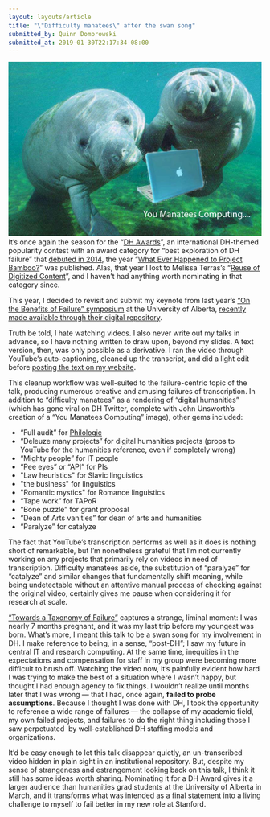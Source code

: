 ```yaml
---
layout: layouts/article
title: "\"Difficulty manatees\" after the swan song"
submitted_by: Quinn Dombrowski
submitted_at: 2019-01-30T22:17:34-08:00
---
```


![](/post-images/youmanateescomputing.jpg)
It’s once again the season for the “[DH Awards](http://dhawards.org/)”, an international DH-themed popularity contest with an award category for “best exploration of DH failure” that [debuted in 2014](http://dhawards.org/dhawards2014/nominations/), the year “[What Ever Happened to Project Bamboo?](https://academic.oup.com/dsh/article-abstract/29/3/326/2938127)” was published. Alas, that year I lost to Melissa Terras’s “[Reuse of Digitized Content](http://melissaterras.blogspot.com/2014/10/reuse-of-digitised-content-4-chasing.html)”, and I haven’t had anything worth nominating in that category since.


This year, I decided to revisit and submit my keynote from last year’s [“On the Benefits of Failure” symposium](https://novel-tm.ca/?p=807) at the University of Alberta, [recently made available through their digital repository](https://era-av.library.ualberta.ca/media_objects/avalon:42992).


Truth be told, I hate watching videos. I also never write out my talks in advance, so I have nothing written to draw upon, beyond my slides. A text version, then, was only possible as a derivative. I ran the video through YouTube’s auto-captioning, cleaned up the transcript, and did a light edit before [posting the text on my website](http://quinndombrowski.com/blog/2019/01/30/towards-taxonomy-failure).


This cleanup workflow was well-suited to the failure-centric topic of the talk, producing numerous creative and amusing failures of transcription. In addition to “difficulty manatees” as a rendering of “digital humanities” (which has gone viral on DH Twitter, complete with John Unsworth’s creation of a “You Manatees Computing” image), other gems included:


* “Full audit” for [Philologic](http://artfl-project.uchicago.edu/philologic4)
* “Deleuze many projects” for digital humanities projects (props to YouTube for the humanities reference, even if completely wrong)
* “Mighty people” for IT people
* “Pee eyes” or “API” for PIs
* "Law heuristics" for Slavic linguistics
* "the business" for linguistics
* "Romantic mystics" for Romance linguistics
* “Tape work” for TAPoR
* “Bone puzzle” for grant proposal
* “Dean of Arts vanities” for dean of arts and humanities
* “Paralyze” for catalyze

The fact that YouTube’s transcription performs as well as it does is nothing short of remarkable, but I’m nonetheless grateful that I’m not currently working on any projects that primarily rely on videos in need of transcription. Difficulty manatees aside, the substitution of “paralyze” for “catalyze” and similar changes that fundamentally shift meaning, while being undetectable without an attentive manual process of checking against the original video, certainly gives me pause when considering it for research at scale.


[“Towards a Taxonomy of Failure”](http://quinndombrowski.com/blog/2019/01/30/towards-taxonomy-failure) captures a strange, liminal moment: I was nearly 7 months pregnant, and it was my last trip before my youngest was born. What’s more, I meant this talk to be a swan song for my involvement in DH. I make reference to being, in a sense, “post-DH”; I saw my future in central IT and research computing. At the same time, inequities in the expectations and compensation for staff in my group were becoming more difficult to brush off. Watching the video now, it’s painfully evident how hard I was trying to make the best of a situation where I wasn’t happy, but thought I had enough agency to fix things. I wouldn’t realize until months later that I was wrong — that I had, once again, **failed to probe assumptions**. Because I thought I was done with DH, I took the opportunity to reference a wide range of failures — the collapse of my academic field, my own failed projects, and failures to do the right thing including those I saw perpetuated  by well-established DH staffing models and organizations.


It’d be easy enough to let this talk disappear quietly, an un-transcribed video hidden in plain sight in an institutional repository. But, despite my sense of strangeness and estrangement looking back on this talk, I think it still has some ideas worth sharing. Nominating it for a DH Award gives it a larger audience than humanities grad students at the University of Alberta in March, and it transforms what was intended as a final statement into a living challenge to myself to fail better in my new role at Stanford.


